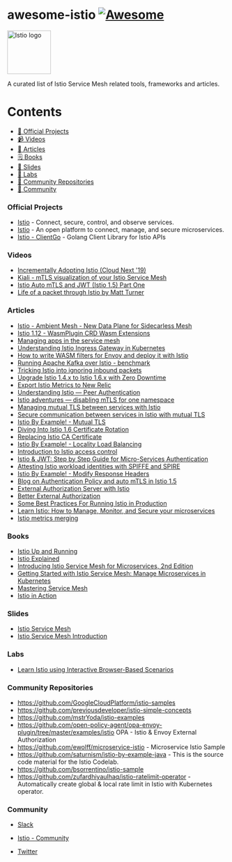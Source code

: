 # awesome-istio [![Awesome](https://awesome.re/badge.svg)](https://awesome.re)

<a href="https://istio.io/">
    <img src="https://github.com/istio/istio/raw/master/logo/istio-bluelogo-whitebackground-unframed.svg"
         alt="Istio logo" title="Istio" height="100" width="100" />
</a></br>

A curated list of Istio Service Mesh related tools, frameworks and articles.

# Contents

- [💼 Official Projects](#official-projects)
- [📹 Videos](#videos)
- [📰 Articles](#articles)
- [🗒️ Books](#books)
- [📑 Slides](#slides)
- [🧪 Labs](#labs)
- [🐾 Community Repositories](#community-repositories)
- [📡 Community](#community)

### Official Projects

- [Istio](https://istio.io/latest/) - Connect, secure, control, and observe services.
- [Istio](https://github.com/istio/istio/) - An open platform to connect, manage, and secure microservices.
- [Istio - ClientGo](https://github.com/istio/client-go) - Golang Client Library for Istio APIs

### Videos

- [Incrementally Adopting Istio (Cloud Next '19)](https://www.youtube.com/watch?v=0cgTHQFXYPQ)
- [Kiali - mTLS visualization of your Istio Service Mesh](https://www.youtube.com/watch?v=GnjwaTcNKK4)
- [Istio Auto mTLS and JWT (Istio 1.5) Part One](https://www.youtube.com/watch?v=7_O58efytvM)
- [Life of a packet through Istio by Matt Turner](https://www.youtube.com/watch?v=cB611FtjHcQ)


### Articles

- [Istio - Ambient Mesh - New Data Plane for Sidecarless Mesh](https://istio.io/latest/blog/2022/introducing-ambient-mesh/)
- [Istio 1.12 - WasmPlugin CRD Wasm Extensions](https://www.tetrate.io/blog/istio-wasm-extensions-and-ecosystem/)
- [Managing apps in the service mesh](https://cloud.ibm.com/docs/containers?topic=containers-istio-mesh)
- [Understanding Istio Ingress Gateway in Kubernetes](https://blog.jayway.com/2018/10/22/understanding-istio-ingress-gateway-in-kubernetes/)
- [How to write WASM filters for Envoy and deploy it with Istio](https://banzaicloud.com/blog/envoy-wasm-filter/)
- [Running Apache Kafka over Istio - benchmark](https://banzaicloud.com/blog/kafka-on-istio-performance/)
- [Tricking Istio into ignoring inbound packets](https://jpittis.ca/posts/tricking-istio-with-iptables.html)
- [Upgrade Istio 1.4.x to Istio 1.6.x with Zero Downtime](https://medium.com/@liptanbiswas/upgrade-istio-1-4-x-to-istio-1-6-x-with-zero-downtime-1b784b20beda)
- [Export Istio Metrics to New Relic](https://medium.com/@dinup24/export-istio-metrics-to-new-relic-7bb3d6820cc3)
- [Understanding Istio — Peer Authentication](https://medium.com/@m.allandhir/understanding-istio-authentication-policy-aa17e84112bf)
- [Istio adventures — disabling mTLS for one namespace](https://itnext.io/istio-adventures-disabling-mtls-for-one-namespace-62f37b99855c)
- [Managing mutual TLS between services with Istio](https://banzaicloud.com/blog/istio-mtls/)
- [Secure communication between services in Istio with mutual TLS](https://developer.ibm.com/technologies/containers/tutorials/istio-security-mtls/)
- [Istio By Example! - Mutual TLS](https://www.istiobyexample.dev/mtls)
- [Diving Into Istio 1.6 Certificate Rotation](https://blog.christianposta.com/diving-into-istio-1-6-certificate-rotation/)
- [Replacing Istio CA Certificate](https://zufardhiyaulhaq.com/Replacing-Istio-CA-certificate/)
- [Istio By Example! - Locality Load Balancing](https://www.istiobyexample.dev/locality-load-balancing)
- [Introduction to Istio access control](https://banzaicloud.com/blog/istio-authorization-policies/)
- [Istio & JWT: Step by Step Guide for Micro-Services Authentication](https://medium.com/intelligentmachines/istio-jwt-step-by-step-guide-for-micro-services-authentication-690b170348fc)
- [Attesting Istio workload identities with SPIFFE and SPIRE](https://developer.ibm.com/components/istio/articles/istio-identity-spiffe-spire/)
- [Istio By Example! - Modify Response Headers](https://www.istiobyexample.dev/response-headers)
- [Blog on Authentication Policy and auto mTLS in Istio 1.5](https://www.arctiq.ca/our-blog/2020/3/12/authentication-policy-and-auto-mtls-in-istio-1-5/)
- [External Authorization Server with Istio](https://medium.com/google-cloud/external-authorization-server-with-istio-1159b21682bb)
- [Better External Authorization](https://istio.io/latest/blog/2021/better-external-authz/)
- [Some Best Practices For Running Istio in Production](https://gokhan-karadas1992.medium.com/some-best-practices-for-running-istio-in-production-61a5442ce900)
- [Learn Istio: How to Manage, Monitor, and Secure your microservices](https://www.freecodecamp.org/news/learn-istio-manage-microservices/)
- [Istio metrics merging](https://superorbital.io/journal/istio-metrics-merging/)

### Books

- [Istio Up and Running](https://learning.oreilly.com/library/view/istio-up-and/9781492043775/)
- [Istio Explained](https://learning.oreilly.com/library/view/istio-explained/9781492073963/)
- [Introducing Istio Service Mesh for Microservices, 2nd Edition](https://learning.oreilly.com/library/view/introducing-istio-service/9781492052630/)
- [Getting Started with Istio Service Mesh: Manage Microservices in Kubernetes](https://learning.oreilly.com/library/view/getting-started-with/9781484254585/)
- [Mastering Service Mesh](https://learning.oreilly.com/library/view/mastering-service-mesh/9781789615791)
- [Istio in Action](https://www.manning.com/books/istio-in-action)

### Slides

- [Istio Service Mesh](https://docs.google.com/presentation/d/1CAFLqL8yn-s0kaPW09tLU_A-0Vjfhk4hnP7tr9zq4dY/)
- [Istio Service Mesh Introduction](https://www.slideshare.net/ssuserc5886a/istio-service-mesh-introduction)

### Labs

- [Learn Istio using Interactive Browser-Based Scenarios](https://www.katacoda.com/courses/istio)

### Community Repositories

- https://github.com/GoogleCloudPlatform/istio-samples
- https://github.com/previousdeveloper/istio-simple-concepts
- https://github.com/mstrYoda/istio-examples
- https://github.com/open-policy-agent/opa-envoy-plugin/tree/master/examples/istio OPA - Istio & Envoy External Authorization
- https://github.com/ewolff/microservice-istio - Microservice Istio Sample
- https://github.com/saturnism/istio-by-example-java - This is the source code material for the Istio Codelab.
- https://github.com/bsorrentino/istio-sample
- https://github.com/zufardhiyaulhaq/istio-ratelimit-operator - Automatically create global & local rate limit in Istio with Kubernetes operator.

### Community

- [Slack](https://istio.slack.com)

- [Istio - Community](https://istio.io/latest/about/community/join/)

- [Twitter](https://twitter.com/istiomesh)
